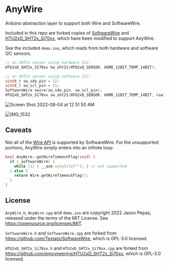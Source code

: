 # AnyWire

Arduino abstraction layer to support both Wire and SoftwareWire.

Included in this repo are forked copies of [SoftwareWire](https://github.com/Testato/SoftwareWire)
and [HTU2xD_SHT2x_Si70xx](https://github.com/enjoyneering/HTU2xD_SHT2x_Si70xx),
which have been modified to support AnyWire.

See the included `demo.ino`, which reads from both hardware and software I2C sensors.

```cpp
// an SHT21 sensor using hardware I2C:
HTU2xD_SHT2x_SI70xx hw_sht21(HTU2xD_SENSOR, HUMD_12BIT_TEMP_14BIT);

// an SHT21 sensor using software I2C:
uint8_t sw_sda_pin = 12;
uint8_t sw_scl_pin = 11;
SoftwareWire swire(sw_sda_pin, sw_scl_pin);
HTU2xD_SHT2x_SI70xx sw_sht21(HTU2xD_SENSOR, HUMD_12BIT_TEMP_14BIT, &swire);
```

![Screen Shot 2022-08-04 at 12 51 50 AM](https://user-images.githubusercontent.com/223396/182774095-247ccadb-fcd0-4be2-8878-ef9eb56ea2ec.png)

![IMG_1532](https://user-images.githubusercontent.com/223396/182774283-f844ed3e-02dd-4ecd-a89c-0bdf09546764.jpg)


## Caveats

Not all of the [Wire API](https://www.arduino.cc/reference/en/language/functions/communication/wire/) is supported by SoftwareWire.
For the unsupported portions, AnyWire simply enters into an infinite loop:

```cpp
bool AnyWire::getWireTimeoutFlag(void) {
  if (_softwareWire) {
    while (1) { __asm volatile(""); } // not supported
  } else {
    return Wire.getWireTimeoutFlag();
  }
}
```


## License

`AnyWire.h`, `AnyWire.cpp` and `demo.ino` are copyright 2022 Jason Pepas,
released under the terms of the MIT License.  See https://opensource.org/licenses/MIT.

`SoftwareWire.h` and `SoftwareWire.cpp` are forked from https://github.com/Testato/SoftwareWire,
which is GPL-3.0 licensed.

`HTU2xD_SHT2x_Si70xx.h` and `HTU2xD_SHT2x_Si70xx.cpp` are forked from https://github.com/enjoyneering/HTU2xD_SHT2x_Si70xx,
which is GPL-3.0 licensed.
